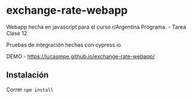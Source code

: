 # exchange-rate-webapp
Webapp hecha en javascript para el curso r/Argentina Programa. - Tarea Clase 12

Pruebas de integración hechas con cypress.io

DEMO - https://lucasmpe.github.io/exchange-rate-webapp/

## Instalación
Correr `npm install`
